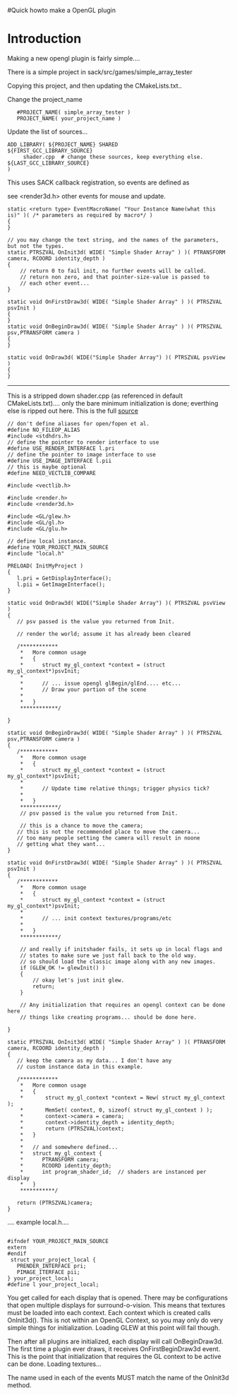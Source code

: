 #Quick howto make a OpenGL plugin

# Introduction #

Making a new opengl plugin is fairly simple....

There is a simple project in sack/src/games/simple\_array\_tester

Copying this project, and then updating the CMakeLists.txt..

Change the project\_name

```
   #PROJECT_NAME( simple_array_tester )
   PROJECT_NAME( your_project_name )
```

Update the list of sources...

```
ADD_LIBRARY( ${PROJECT_NAME} SHARED
${FIRST_GCC_LIBRARY_SOURCE} 
     shader.cpp  # change these sources, keep everything else.
${LAST_GCC_LIBRARY_SOURCE} 
)
```



This uses SACK callback registration, so events are defined as

see <render3d.h> other events for mouse and update.

```
static <return type> EventMacroName( "Your Instance Name(what this is)" )( /* parameters as required by macro*/ )
{
}

// you may change the text string, and the names of the parameters, but not the types.
static PTRSZVAL OnInit3d( WIDE( "Simple Shader Array" ) )( PTRANSFORM camera, RCOORD identity_depth )
{
    // return 0 to fail init, no further events will be called.
    // return non zero, and that pointer-size-value is passed to 
    // each other event...
}

static void OnFirstDraw3d( WIDE( "Simple Shader Array" ) )( PTRSZVAL psvInit )
{
}
static void OnBeginDraw3d( WIDE( "Simple Shader Array" ) )( PTRSZVAL psv,PTRANSFORM camera )
{
}

static void OnDraw3d( WIDE("Simple Shader Array") )( PTRSZVAL psvView )
{
}

```



---



This is a stripped down shader.cpp (as referenced in default CMakeLists.txt).... only the bare minimum initialization is done; everthing else is ripped out here.  This is the full  [source](http://code.google.com/p/c-system-abstraction-component-gui/source/browse/src/games/simple_array_tester/shader.cpp)

```
// don't define aliases for open/fopen et al.
#define NO_FILEOP_ALIAS
#include <stdhdrs.h>
// define the pointer to render interface to use
#define USE_RENDER_INTERFACE l.pri
// define the pointer to image interface to use
#define USE_IMAGE_INTERFACE l.pii
// this is maybe optional
#define NEED_VECTLIB_COMPARE

#include <vectlib.h>

#include <render.h>
#include <render3d.h>

#include <GL/glew.h>
#include <GL/gl.h>
#include <GL/glu.h>

// define local instance.
#define YOUR_PROJECT_MAIN_SOURCE  
#include "local.h"

PRELOAD( InitMyProject )
{
   l.pri = GetDisplayInterface();
   l.pii = GetImageInterface();
}

static void OnDraw3d( WIDE("Simple Shader Array") )( PTRSZVAL psvView )
{ 
   // psv passed is the value you returned from Init.

   // render the world; assume it has already been cleared

   /************
    *   More common usage
    *   {
    *      struct my_gl_context *context = (struct my_gl_context*)psvInit;
    *      
    *      // ... issue opengl glBegin/glEnd.... etc... 
    *      // Draw your portion of the scene
    *
    *   }
    ************/
   
}

static void OnBeginDraw3d( WIDE( "Simple Shader Array" ) )( PTRSZVAL psv,PTRANSFORM camera )
{
   /************
    *   More common usage
    *   {
    *      struct my_gl_context *context = (struct my_gl_context*)psvInit;
    *      
    *      // Update time relative things; trigger physics tick?
    *
    *   }
    ************/
    // psv passed is the value you returned from Init.

    // this is a chance to move the camera; 
   // this is not the recommended place to move the camera...
   // too many people setting the camera will result in noone
   // getting what they want...
}

static void OnFirstDraw3d( WIDE( "Simple Shader Array" ) )( PTRSZVAL psvInit )
{
   /************
    *   More common usage
    *   {
    *      struct my_gl_context *context = (struct my_gl_context*)psvInit;
    *      
    *      // ... init context textures/programs/etc 
    *
    *   }
    ************/

	// and really if initshader fails, it sets up in local flags and 
	// states to make sure we just fall back to the old way.
	// so should load the classic image along with any new images.
	if (GLEW_OK != glewInit() )
	{
		// okay let's just init glew.
		return;
	}

    // Any initialization that requires an opengl context can be done here
    // things like creating programs... should be done here.

}

static PTRSZVAL OnInit3d( WIDE( "Simple Shader Array" ) )( PTRANSFORM camera, RCOORD identity_depth )
{
   // keep the camera as my data... I don't have any 
   // custom instance data in this example. 
     
   /************
    *   More common usage
    *   {
    *       struct my_gl_context *context = New( struct my_gl_context );
    *       MemSet( context, 0, sizeof( struct my_gl_context ) );
    *       context->camera = camera;
    *       context->identity_depth = identity_depth;
    *       return (PTRSZVAL)context;
    *   }
    *
    *   // and somewhere defined...
    *   struct my_gl_context {
    *      PTRANSFORM camera;
    *      RCOORD identity_depth;
    *      int program_shader_id;  // shaders are instanced per display
    *   }
    ***********/

   return (PTRSZVAL)camera;
}
```

.... example local.h....
```

#ifndef YOUR_PROJECT_MAIN_SOURCE
extern
#endif
 struct your_project_local {
   PRENDER_INTERFACE pri;
   PIMAGE_ITERFACE pii;
} your_project_local;
#define l your_project_local;
```


You get called for each display that is opened.
There may be configurations that open multiple displays for surround-o-vision.  This means that textures must be loaded into each context.  Each context which is created calls OnInit3d().  This is not within an OpenGL Context, so you may only do very simple things for initialization.  Loading GLEW at this point will fail though.

Then after all plugins are initialized, each display will call OnBeginDraw3d.  The first time a plugin ever draws, it receives OnFirstBeginDraw3d event.  This is the point that initialization that requires the GL context to be active can be done.  Loading textures...

The name used in each of the events MUST match the name of the OnInit3d method.